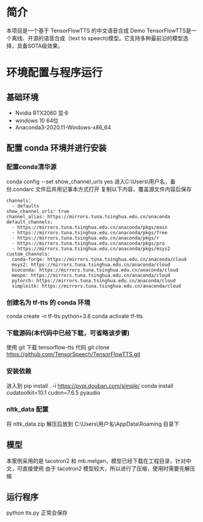 # 简介
本项目是一个基于 TensorFlowTTS 的中文语音合成 Demo
TensorFlowTTS是一个离线、开源的语音合成（text to speech)模型。它支持多种最前沿的模型选择，具备SOTA级效果。

# 环境配置与程序运行
## 基础环境
- Nvidia RTX2060 显卡
- windows 10 64位
- Anaconda3-2020.11-Windows-x86_64

## 配置 conda 环境并进行安装
### 配置conda清华源
conda config --set show_channel_urls yes
进入C:\Users\用户名，备份.condarc 文件后并用记事本方式打开
复制以下内容，覆盖源文件内容后保存
```
channels:
  - defaults
show_channel_urls: true
channel_alias: https://mirrors.tuna.tsinghua.edu.cn/anaconda
default_channels:
  - https://mirrors.tuna.tsinghua.edu.cn/anaconda/pkgs/main
  - https://mirrors.tuna.tsinghua.edu.cn/anaconda/pkgs/free
  - https://mirrors.tuna.tsinghua.edu.cn/anaconda/pkgs/r
  - https://mirrors.tuna.tsinghua.edu.cn/anaconda/pkgs/pro
  - https://mirrors.tuna.tsinghua.edu.cn/anaconda/pkgs/msys2
custom_channels:
  conda-forge: https://mirrors.tuna.tsinghua.edu.cn/anaconda/cloud
  msys2: https://mirrors.tuna.tsinghua.edu.cn/anaconda/cloud
  bioconda: https://mirrors.tuna.tsinghua.edu.cn/anaconda/cloud
  menpo: https://mirrors.tuna.tsinghua.edu.cn/anaconda/cloud
  pytorch: https://mirrors.tuna.tsinghua.edu.cn/anaconda/cloud
  simpleitk: https://mirrors.tuna.tsinghua.edu.cn/anaconda/cloud
```
### 创建名为 tf-tts 的 conda 环境
conda create -n tf-tts  python=3.8
conda activate tf-tts

### 下载源码(本代码中已经下载，可省略该步骤)
使用 git 下载 tensorflow-tts 代码
git clone https://github.com/TensorSpeech/TensorFlowTTS.git

### 安装依赖
进入到
pip install . -i https://pypi.douban.com/simple/
conda install cudatoolkit=10.1 cudnn=7.6.5 pyaudio

### nltk_data 配置
将 nltk_data.zip 解压后放到 C:\Users\用户名\AppData\Roaming 目录下

## 模型
本案例采用的是 tacotron2 和 mb.melgan，模型已经下载在工程目录，针对中文，可直接使用
由于 tacotron2 模型较大，所以进行了压缩，使用时需要先解压缩

## 运行程序
python tts.py
正常会保存

